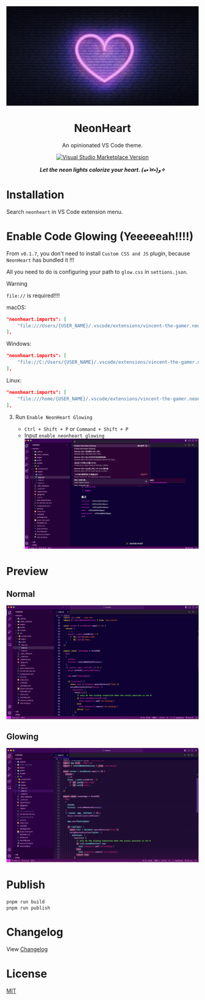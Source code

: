 <img src="./.github/banner.png"/>
<h1 align="center">NeonHeart</h1>
<p align="center">An opinionated VS Code theme.</p>

<p align="center">
<a href="https://marketplace.visualstudio.com/items?itemName=vincent-the-gamer.neonheart" target="__blank"><img src="https://img.shields.io/visual-studio-marketplace/v/vincent-the-gamer.neonheart.svg?color=4d9375&amp;label=Marketplace&logo=visual-studio-code" alt="Visual Studio Marketplace Version" /></a>
</p>

<p align="center">
    <b><i>Let the neon lights colorize your heart. (๑•̀ㅂ•́)و✧</i></b>
</p>

# Installation

Search `neonheart` in VS Code extension menu.

# Enable Code Glowing (Yeeeeeah!!!!)

From `v0.1.7`, you don't need to install `Custom CSS and JS` plugin, because `NeonHeart` has bundled it !!!

All you need to do is configuring your path to `glow.css` in `settions.json`.

> [!WARNING]
> `file://` is required!!!!

macOS:

```json
"neonheart.imports": [
    "file:///Users/{USER_NAME}/.vscode/extensions/vincent-the-gamer.neonheart-{plugin-version}/glow.css"
],
```

Windows: 
```json
"neonheart.imports": [
    "file://C:/Users/{USER_NAME}/.vscode/extensions/vincent-the-gamer.neonheart-{plugin-version}/glow.css"
],
```

Linux:

```json
"neonheart.imports": [
    "file:///home/{USER_NAME}/.vscode/extensions/vincent-the-gamer.neonheart-{plugin-version}/glow.css"
],
```

3. Run `Enable NeonHeart Glowing`

    - `Ctrl + Shift + P` or `Command + Shift + P`
    - Input `enable neonheart glowing`
      ![enable](./.github/enable.png)

# Preview

## Normal
![theme](./.github/theme.png)

## Glowing
![glowing](./.github/glowing-preview.png)

# Publish
```shell
pnpm run build
pnpm run publish
```

# Changelog
View [Changelog](./CHANGELOG.md)

# License
[MIT](./LICENSE)